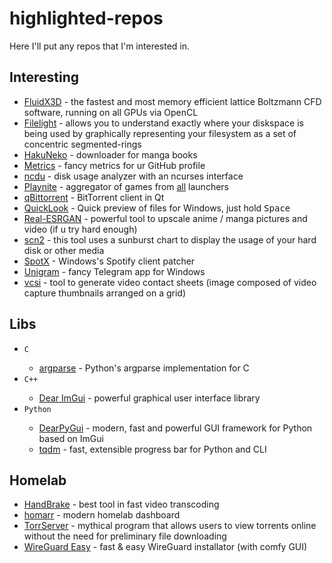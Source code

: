 # highlighted-repos

Here I'll put any repos that I'm interested in.

## Interesting 
<div id="auto-sort-start"/>
  
- [FluidX3D](https://github.com/ProjectPhysX/FluidX3D) - the fastest and most memory efficient lattice Boltzmann CFD software, running on all GPUs via OpenCL
- [Filelight](https://github.com/KDE/filelight) - allows you to understand exactly where your diskspace is being used by graphically representing your filesystem as a set of concentric segmented-rings
- [HakuNeko](https://github.com/manga-download/hakuneko) - downloader for manga books
- [Metrics](https://github.com/lowlighter/metrics) - fancy metrics for ur GitHub profile
- [ncdu](https://github.com/Efreak/ncdu) - disk usage analyzer with an ncurses interface
- [Playnite](https://github.com/JosefNemec/Playnite) - aggregator of games from [all](https://playnite.link/addons.html) launchers
- [qBittorrent](https://github.com/qbittorrent/qBittorrent) - BitTorrent client in Qt
- [QuickLook](https://github.com/QL-Win/QuickLook) - Quick preview of files for Windows, just hold <kbd>Space</kbd>
- [Real-ESRGAN](https://github.com/xinntao/Real-ESRGAN) - powerful tool to upscale anime / manga pictures and video (if u try hard enough)
- [scn2](http://www.steffengerlach.de/freeware/) - this tool uses a sunburst chart to display the usage of your hard disk or other media
- [SpotX](https://github.com/SpotX-Official/SpotX) - Windows's Spotify client patcher
- [Unigram](https://github.com/UnigramDev/Unigram) - fancy Telegram app for Windows
- [vcsi](https://github.com/amietn/vcsi) - tool to generate video contact sheets (image composed of video capture thumbnails arranged on a grid)
<div id="auto-sort-end"/>
  
## Libs 
- `C` <div id="auto-sort-start"/>
  - [argparse](https://github.com/cofyc/argparse) - Python's argparse implementation for C
  <div id="auto-sort-end"/>
- `C++` <div id="auto-sort-start"/>
  - [Dear ImGui](https://github.com/ocornut/imgui) - powerful graphical user interface library
  <div id="auto-sort-end"/>
- `Python` <div id="auto-sort-start"/>
  - [DearPyGui](https://github.com/hoffstadt/DearPyGui) - modern, fast and powerful GUI framework for Python based on ImGui
  - [tqdm](https://github.com/tqdm/tqdm) - fast, extensible progress bar for Python and CLI
<div id="auto-sort-end"/>
  
## Homelab 
<div id="auto-sort-start"/>
  
- [HandBrake](https://github.com/HandBrake/HandBrake) - best tool in fast video transcoding
- [homarr](https://github.com/ajnart/homarr) - modern homelab dashboard
- [TorrServer](https://github.com/YouROK/TorrServer) - mythical program that allows users to view torrents online without the need for preliminary file downloading
- [WireGuard Easy](https://github.com/wg-easy/wg-easy) - fast & easy WireGuard installator (with comfy GUI)
<div id="auto-sort-end"/>
